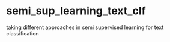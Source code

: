 # semi_sup_learning_text_clf
taking different approaches in semi supervised learning for text classification
